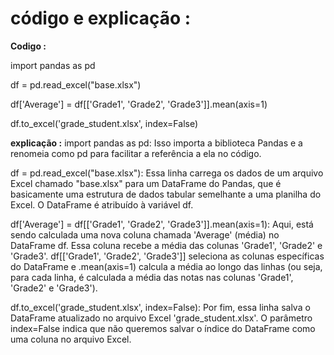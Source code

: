 # código e explicação :


**Codigo :**

import pandas as pd

df = pd.read_excel("base.xlsx") 

df['Average'] = df[['Grade1', 'Grade2', 'Grade3']].mean(axis=1)

df.to_excel('grade_student.xlsx', index=False)




**explicação :**
import pandas as pd: Isso importa a biblioteca Pandas e a renomeia como pd para facilitar a referência a ela no código.

df = pd.read_excel("base.xlsx"): Essa linha carrega os dados de um arquivo Excel chamado "base.xlsx" para um DataFrame do Pandas, 
que é basicamente uma estrutura de dados tabular semelhante a uma planilha do Excel. O DataFrame é atribuído à variável df.

df['Average'] = df[['Grade1', 'Grade2', 'Grade3']].mean(axis=1): 
Aqui, está sendo calculada uma nova coluna chamada 'Average' (média) no DataFrame df. Essa coluna recebe a média das colunas 
'Grade1', 'Grade2' e 'Grade3'. df[['Grade1', 'Grade2', 'Grade3']] seleciona as colunas específicas do DataFrame e .mean(axis=1) 
calcula a média ao longo das linhas (ou seja, para cada linha, é calculada a média das notas nas colunas 'Grade1', 'Grade2' e 'Grade3').

df.to_excel('grade_student.xlsx', index=False): Por fim, essa linha salva o DataFrame atualizado no arquivo Excel
'grade_student.xlsx'. O parâmetro index=False indica que não queremos salvar o índice do DataFrame como uma coluna no arquivo Excel.
